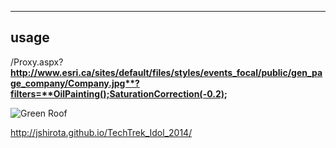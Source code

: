 ----
## usage
/Proxy.aspx?**http://www.esri.ca/sites/default/files/styles/events_focal/public/gen_page_company/Company.jpg**?filters=**OilPainting();SaturationCorrection(-0.2);**

![Green Roof](http://jshirota.com/esri/Proxy.aspx?http://www.esri.ca/sites/default/files/styles/events_focal/public/gen_page_company/Company.jpg?filters=OilPainting();SaturationCorrection(-0.2);)


http://jshirota.github.io/TechTrek_Idol_2014/

